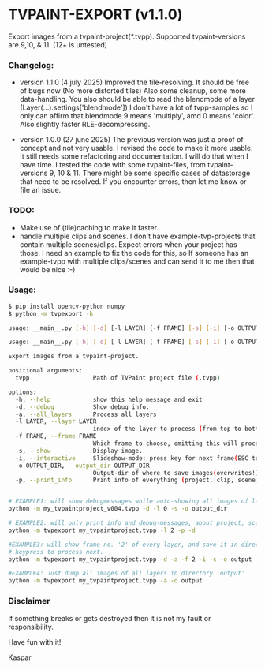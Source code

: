 TVPAINT-EXPORT (v1.1.0)
==============

Export images from a tvpaint-project(*.tvpp). Supported tvpaint-versions are 9,10, & 11. (12+ is untested)

### Changelog:
- version 1.1.0  (4 july 2025)
Improved the tile-resolving. It should be free of bugs now (No more distorted tiles)
Also some cleanup, some more data-handling. You also should be able to read the blendmode of a layer (Layer(...).settings['blendmode'])
I don't have a lot of tvpp-samples so I only can affirm that blendmode 9 means 'multiply', amd 0 means 'color'. Also slightly faster RLE-decompressing.

- version 1.0.0  (27 june 2025)
The previous version was just a proof of concept and not very usable.
I revised the code to make it more usable. It still needs some refactoring and documentation. I will do that when I have time.
I tested the code with some tvpaint-files, from tvpaint-versions 9, 10 & 11. There might be some specific cases of datastorage that need to be resolved.
If you encounter errors, then let me know or file an issue.

### TODO:
- Make use of (tile)caching to make it faster.
- handle multiple clips and scenes. I don't have example-tvp-projects that contain multiple scenes/clips. Expect errors when your project has those. I need an example to fix the code for this, so If someone has an example-tvpp with multiple clips/scenes and can send it to me then that would be nice :-)

### Usage:
```sh
$ pip install opencv-python numpy
$ python -m tvpexport -h

usage: __main__.py [-h] [-d] [-l LAYER] [-f FRAME] [-s] [-i] [-o OUTPUT_DIR] tvpp

usage: __main__.py [-h] [-d] [-l LAYER] [-f FRAME] [-s] [-i] [-o OUTPUT_DIR] [-p] tvpp

Export images from a tvpaint-project.

positional arguments:
  tvpp                  Path of TVPaint project file (.tvpp)

options:
  -h, --help            show this help message and exit
  -d, --debug           Show debug info.
  -a, --all_layers      Process all layers
  -l LAYER, --layer LAYER
                        index of the layer to process (from top to bottom = [0:])
  -f FRAME, --frame FRAME
                        Which frame to choose, omitting this will process all frames of the layer.
  -s, --show            Display image.
  -i, --interactive     Slideshow-mode: press key for next frame(ESC to quit)
  -o OUTPUT_DIR, --output_dir OUTPUT_DIR
                        Output-dir of where to save images(overwrites!).
  -p, --print_info      Print info of everything (project, clip, scene, layer)


# EXAMPLE1: will show debugmessages while auto-showing all images of layer 0 (index = top to bottom), and save the images as png to directory 'output_dir'
python -m my_tvpaintproject_v004.tvpp -d -l 0 -s -o output_dir

# EXAMPLE2: will only print info and debug-messages, about project, scene0 , clip0, layer2
python -m tvpexport my_tvpaintproject.tvpp -l 2 -p -d

#EXAMPLE3: will show frame no. '2' of every layer, and save it in directory 'output', and wait for a
# keypress to process next.
python -m tvpexport my_tvpaintproject.tvpp -d -a -f 2 -i -s -o output

#EXAMPLE4: Just dump all images of all layers in directory 'output'
python -m tvpexport my_tvpaintproject.tvpp -a -o output
```

### Disclaimer
If something breaks or gets destroyed then it is not my fault or responsibility.

Have fun with it!

Kaspar

